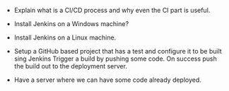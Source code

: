 
* Explain what is a CI/CD process and why even the CI part is useful.


* Install Jenkins on a Windows machine?
* Install Jenkins on a Linux machine.

* Setup a GitHub based project that has a test and configure it to be built sing Jenkins
  Trigger a build by pushing some code.
  On success push the build out to the deployment server.

* Have a server where we can have some code already deployed.





